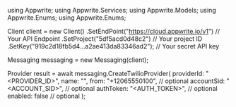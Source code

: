 using Appwrite;
using Appwrite.Services;
using Appwrite.Models;
using Appwrite.Enums;
using Appwrite.Enums;

Client client = new Client()
    .SetEndPoint("https://cloud.appwrite.io/v1") // Your API Endpoint
    .SetProject("5df5acd0d48c2") // Your project ID
    .SetKey("919c2d18fb5d4...a2ae413da83346ad2"); // Your secret API key

Messaging messaging = new Messaging(client);

Provider result = await messaging.CreateTwilioProvider(
    providerId: "<PROVIDER_ID>",
    name: "<NAME>",
    from: "+12065550100", // optional
    accountSid: "<ACCOUNT_SID>", // optional
    authToken: "<AUTH_TOKEN>", // optional
    enabled: false // optional
);